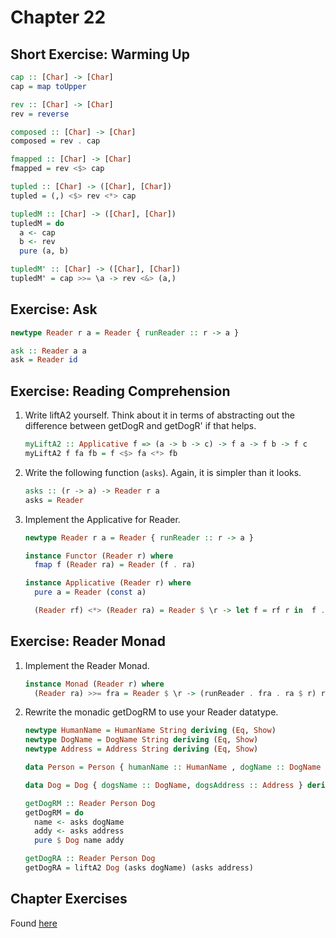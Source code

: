 # Chapter 22

## Short Exercise: Warming Up

```haskell
cap :: [Char] -> [Char]
cap = map toUpper

rev :: [Char] -> [Char]
rev = reverse

composed :: [Char] -> [Char]
composed = rev . cap

fmapped :: [Char] -> [Char]
fmapped = rev <$> cap

tupled :: [Char] -> ([Char], [Char])
tupled = (,) <$> rev <*> cap

tupledM :: [Char] -> ([Char], [Char])
tupledM = do
  a <- cap
  b <- rev
  pure (a, b)

tupledM' :: [Char] -> ([Char], [Char])
tupledM' = cap >>= \a -> rev <&> (a,)
```

## Exercise: Ask

```haskell
newtype Reader r a = Reader { runReader :: r -> a }

ask :: Reader a a
ask = Reader id
```

## Exercise: Reading Comprehension

1. Write liftA2 yourself. Think about it in terms of abstracting out the difference between getDogR and getDogR' if that helps.

    ```haskell
    myLiftA2 :: Applicative f => (a -> b -> c) -> f a -> f b -> f c
    myLiftA2 f fa fb = f <$> fa <*> fb
    ```

2. Write the following function (`asks`). Again, it is simpler than it looks.

    ```haskell
    asks :: (r -> a) -> Reader r a
    asks = Reader
    ```

3. Implement the Applicative for Reader.

    ```haskell
    newtype Reader r a = Reader { runReader :: r -> a }

    instance Functor (Reader r) where
      fmap f (Reader ra) = Reader (f . ra)

    instance Applicative (Reader r) where
      pure a = Reader (const a)

      (Reader rf) <*> (Reader ra) = Reader $ \r -> let f = rf r in  f . ra $ r
    ```

## Exercise: Reader Monad

1. Implement the Reader Monad.

    ```haskell
    instance Monad (Reader r) where
      (Reader ra) >>= fra = Reader $ \r -> (runReader . fra . ra $ r) r
    ```

2. Rewrite the monadic getDogRM to use your Reader datatype.

    ```haskell
    newtype HumanName = HumanName String deriving (Eq, Show)
    newtype DogName = DogName String deriving (Eq, Show)
    newtype Address = Address String deriving (Eq, Show)

    data Person = Person { humanName :: HumanName , dogName :: DogName , address :: Address } deriving (Eq, Show)

    data Dog = Dog { dogsName :: DogName, dogsAddress :: Address } deriving (Eq, Show)

    getDogRM :: Reader Person Dog
    getDogRM = do
      name <- asks dogName
      addy <- asks address
      pure $ Dog name addy

    getDogRA :: Reader Person Dog
    getDogRA = liftA2 Dog (asks dogName) (asks address)
    ```

## Chapter Exercises

Found [here](./ChapterEx.hs)
